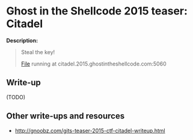# Ghost in the Shellcode 2015 teaser: Citadel

**Description:**

> Steal the key!
>
> [File](citadel-4ee854f5f99e4c62924059a2838cd6147f42d54f9e743b4dbe873aa10b850a32) running at citadel.2015.ghostintheshellcode.com:5060

## Write-up

(TODO)

## Other write-ups and resources

* http://gnoobz.com/gits-teaser-2015-ctf-citadel-writeup.html
